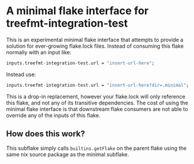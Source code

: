 # A minimal flake interface for treefmt-integration-test

This is an experimental minimal flake interface that attempts to provide a solution for ever-growing flake.lock files. Instead of consuming this flake normally with an input like:

```nix
inputs.treefmt-integration-test.url = "insert-url-here";
```

Instead use:

```nix
inputs.treefmt-integration-test.url = "insert-url-here?dir=.minimal";
```

This is a drop-in replacement, however your flake.lock will only reference this flake,
and not any of its transitive dependencies. The cost of using the minimal flake interface
is that downstream flake consumers are not able to override any of the inputs of this flake.

## How does this work?

This subflake simply calls `builtins.getFlake` on the parent flake using the same nix source package
as the minimal subflake.

